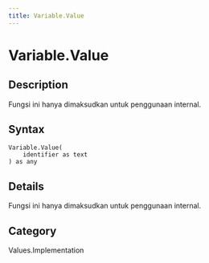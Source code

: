```yaml
---
title: Variable.Value
---
```


# Variable.Value


## Description

Fungsi ini hanya dimaksudkan untuk penggunaan internal.


## Syntax

```powerquery
Variable.Value(
    identifier as text
) as any
```


## Details

Fungsi ini hanya dimaksudkan untuk penggunaan internal.



## Category
Values.Implementation
